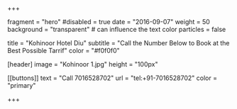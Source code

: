 
+++

fragment = "hero"
#disabled = true
date = "2016-09-07"
weight = 50
background = "transparent" # can influence the text color
particles = false

title = "Kohinoor Hotel Diu"
subtitle = "Call the Number Below to Book at the Best Possible Tarrif"
color = "#f0f0f0"

[header]
  image = "Kohinoor 1.jpg"
  height = "100px"

[[buttons]]
  text = "Call 7016528702"
  url = "tel:+91-7016528702"
  color = "primary"


+++
